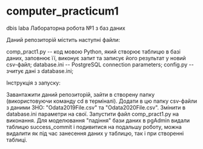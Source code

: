 # computer_practicum1
dbis laba
Лабораторна робота №1 з баз даних

Даний репозиторій містить наступні файли:


comp_pract1.py -- код мовою Python, який створює таблицю в базі даних, заповнює її, виконує запит та записує його результат у новий csv-файл;
database.ini -- PostgreSQL connection parameters;
config.py -- зчитує дані з database.ini;

Інструкція з запуску:

Завантажити даний репозиторій, зайти в створену папку (використовуючи команду cd в терміналі).
Додати в цю папку csv-файли з даними ЗНО: "Odata2019File.csv" та "Odata2020File.csv".
Змінити в database.ini параметри на свої.
Запустити файл comp_pract1.py на виконання. Для моделювання "падіння" бази даних в pgAdmin видали таблицю success_commit і подивитися на подальшу роботу, можна видалити як під час занесення даних у таблицю, так і при створенні таблиці.

